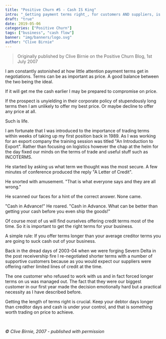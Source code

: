 ```yaml
---
title: "Positive Churn #5 - Cash IS King"
intro: "_Getting payment terms right_, for customers AND suppliers, is key to managing cashflow. Another Positive Churn post on the importance of understanding a key driver for business success."
draft: "true"
date: 2019-05-06
categories: ["Positive Churn"]
tags: ["business", "cash flow"]
banner: "img/banners/logo.svg"
author: "Clive Birnie"
---
```

> Originally published by Clive Birnie on the Positive Churn Blog, 1st July 2007

I am constantly astonished at how little attention payment terms get in negotiations. Terms can be as important as price. A good balance between the two being the ideal. 

If it will get me the cash earlier I may be prepared to compromise on price. 

If the prospect is unyielding in their corporate policy of stupendously long terms then I am unlikely to offer my best price. Or maybe decline to offer any price at all.

Such is life.

I am fortunate that I was introduced to the importance of trading terms within weeks of taking up my first position back in 1989. As I was working for an export company the training session was titled "An Introduction to Export". Rather than focusing on logistics however the chap at the helm for the day fixed our minds on the terms of trade and useful stuff such as INCOTERMS.

He started by asking us what term we thought was the most secure. A few minutes of conference produced the reply "A Letter of Credit".

He snorted with amusement. "That is what everyone says and they are all wrong."

He scanned our faces for a hint of the correct answer. None came.

"Cash in Advance!" He roared. "Cash in Advance. What can be better than getting your cash before you even ship the goods!"

Of course most of us will find ourselves offering credit terms most of the time. So it is important to get the right terms for your business.

A simple rule: If you offer terms longer than your average creditor terms you are going to suck cash out of your business. 

Back in the dread days of 2003-04 when we were forging Severn Delta in the post receivership fire I re-negotiated shorter terms with a number of supportive customers because as you would expect our suppliers were offering rather limited lines of credit at the time. 

The one customer who refused to work with us and in fact forced longer terms on us was managed out. The fact that they were our biggest customer in our first year made the decision emotionally hard but a practical necessity as I have described before.

Getting the length of terms right is crucial. Keep your debtor days longer than creditor days and cash is under your control, and that is something worth trading on price to achieve.

<br>

*&copy; Clive Birnie, 2007 - published with permission*
